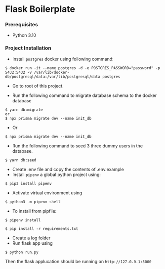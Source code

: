 # Flask Boilerplate

### Prerequisites

- Python 3.10

### Project Installation

- Install `postgres` docker using following command:

```
$ docker run -it --name postgres -d -e POSTGRES_PASSWORD="password" -p 5432:5432 -v /var/lib/docker-db/postgresql/data:/var/lib/postgresql/data postgres
```

- Go to root of this project.

- Run the following command to migrate database schema to the docker database

```
$ yarn db:migrate
or
$ npx prisma migrate dev --name init_db 
```
- Or

```
$ npx prisma migrate dev --name init_db 
```

- Run the following command to seed 3 three dummy users in the database.

```
$ yarn db:seed
```

- Create .env file and copy the contents of .env.example
- Install `pipenv` a global python project using:

```
$ pip3 install pipenv
```

- Activate virtual environment using

```
$ python3 -m pipenv shell
```

- To install from pipfile:

```
$ pipenv install
```

```
$ pip install -r requirements.txt
```

- Create a log folder
- Run flask app using

```
$ python run.py
```

Then the flask applucation should be running on `http://127.0.0.1:5000`

